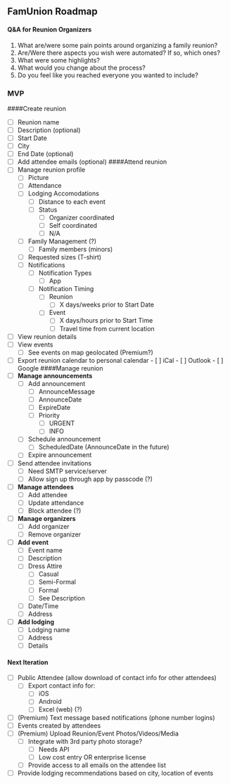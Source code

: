 ## FamUnion Roadmap

#### Q&A for Reunion Organizers

1. What are/were some pain points around organizing a family reunion?
1. Are/Were there aspects you wish were automated? If so, which ones?
1. What were some highlights?
1. What would you change about the process?
1. Do you feel like you reached everyone you wanted to include?

### MVP
####Create reunion
- [ ] Reunion name
- [ ] Description (optional)
- [ ] Start Date
- [ ] City
- [ ] End Date (optional)
- [ ] Add attendee emails (optional)
####Attend reunion
- [ ] Manage reunion profile
    - [ ] Picture
    - [ ] Attendance
    - [ ] Lodging Accomodations
        - [ ] Distance to each event
        - [ ] Status
            - [ ] Organizer coordinated
            - [ ] Self coordinated
            - [ ] N/A
    - [ ] Family Management (?)
        - [ ] Family members (minors)
    - [ ] Requested sizes (T-shirt)
    - [ ] Notifications
        - [ ] Notification Types
            - [ ] App
        - [ ] Notification Timing
            - [ ] Reunion
                - [ ] X days/weeks prior to Start Date
            - [ ] Event
                - [ ] X days/hours prior to Start Time
                - [ ] Travel time from current location
- [ ] View reunion details
- [ ] View events
    - [ ] See events on map geolocated (Premium?)
- [ ] Export reunion calendar to personal calendar
        - [ ] iCal
        - [ ] Outlook
        - [ ] Google
####Manage reunion
- [ ] **Manage announcements**
    - [ ] Add announcement
        - [ ] AnnounceMessage
        - [ ] AnnounceDate
        - [ ] ExpireDate
        - [ ] Priority
            - [ ] URGENT
            - [ ] INFO
    - [ ] Schedule announcement
        - [ ] ScheduledDate (AnnounceDate in the future)
    - [ ] Expire announcement
- [ ] Send attendee invitations
    - [ ] Need SMTP service/server
    - [ ] Allow sign up through app by passcode (?)
- [ ] **Manage attendees**
    - [ ] Add attendee
    - [ ] Update attendance
    - [ ] Block attendee (?)
- [ ] **Manage organizers**
    - [ ] Add organizer
    - [ ] Remove organizer
- [ ] **Add event**
    - [ ] Event name
    - [ ] Description
    - [ ] Dress Attire
        - [ ] Casual
        - [ ] Semi-Formal
        - [ ] Formal
        - [ ] See Description
    - [ ] Date/Time
    - [ ] Address
- [ ] **Add lodging**
    - [ ] Lodging name
    - [ ] Address
    - [ ] Details

#### Next Iteration
- [ ] Public Attendee (allow download of contact info for other attendees)
    - [ ] Export contact info for:
        - [ ] iOS
        - [ ] Android
        - [ ] Excel (web) (?)
- [ ] (Premium) Text message based notifications (phone number logins)
- [ ] Events created by attendees
- [ ] (Premium) Upload Reunion/Event Photos/Videos/Media
    - [ ] Integrate with 3rd party photo storage?
        - [ ] Needs API
        - [ ] Low cost entry OR enterprise license
    - [ ] Provide access to all emails on the attendee list
- [ ] Provide lodging recommendations based on city, location of events